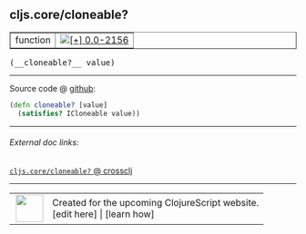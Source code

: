 ## cljs.core/cloneable?



 <table border="1">
<tr>
<td>function</td>
<td><a href="https://github.com/cljsinfo/cljs-api-docs/tree/0.0-2156"><img valign="middle" alt="[+] 0.0-2156" title="Added in 0.0-2156" src="https://img.shields.io/badge/+-0.0--2156-lightgrey.svg"></a> </td>
</tr>
</table>


 <samp>
(__cloneable?__ value)<br>
</samp>

---







Source code @ [github](https://github.com/clojure/clojurescript/blob/r2665/src/cljs/cljs/core.cljs#L648-L649):

```clj
(defn cloneable? [value]
  (satisfies? ICloneable value))
```

<!--
Repo - tag - source tree - lines:

 <pre>
clojurescript @ r2665
└── src
    └── cljs
        └── cljs
            └── <ins>[core.cljs:648-649](https://github.com/clojure/clojurescript/blob/r2665/src/cljs/cljs/core.cljs#L648-L649)</ins>
</pre>

-->

---



###### External doc links:

[`cljs.core/cloneable?` @ crossclj](http://crossclj.info/fun/cljs.core.cljs/cloneable%3F.html)<br>

---

 <table>
<tr><td>
<img valign="middle" align="right" width="48px" src="http://i.imgur.com/Hi20huC.png">
</td><td>
Created for the upcoming ClojureScript website.<br>
[edit here] | [learn how]
</td></tr></table>

[edit here]:https://github.com/cljsinfo/cljs-api-docs/blob/master/cljsdoc/cljs.core/cloneableQMARK.cljsdoc
[learn how]:https://github.com/cljsinfo/cljs-api-docs/wiki/cljsdoc-files

<!--

This information was too distracting to show to readers, but I'll leave it
commented here since it is helpful to:

- pretty-print the data used to generate this document
- and show how to retrieve that data



The API data for this symbol:

```clj
{:ns "cljs.core",
 :name "cloneable?",
 :type "function",
 :signature ["[value]"],
 :source {:code "(defn cloneable? [value]\n  (satisfies? ICloneable value))",
          :title "Source code",
          :repo "clojurescript",
          :tag "r2665",
          :filename "src/cljs/cljs/core.cljs",
          :lines [648 649]},
 :full-name "cljs.core/cloneable?",
 :full-name-encode "cljs.core/cloneableQMARK",
 :history [["+" "0.0-2156"]]}

```

Retrieve the API data for this symbol:

```clj
;; from Clojure REPL
(require '[clojure.edn :as edn])
(-> (slurp "https://raw.githubusercontent.com/cljsinfo/cljs-api-docs/catalog/cljs-api.edn")
    (edn/read-string)
    (get-in [:symbols "cljs.core/cloneable?"]))
```

-->
